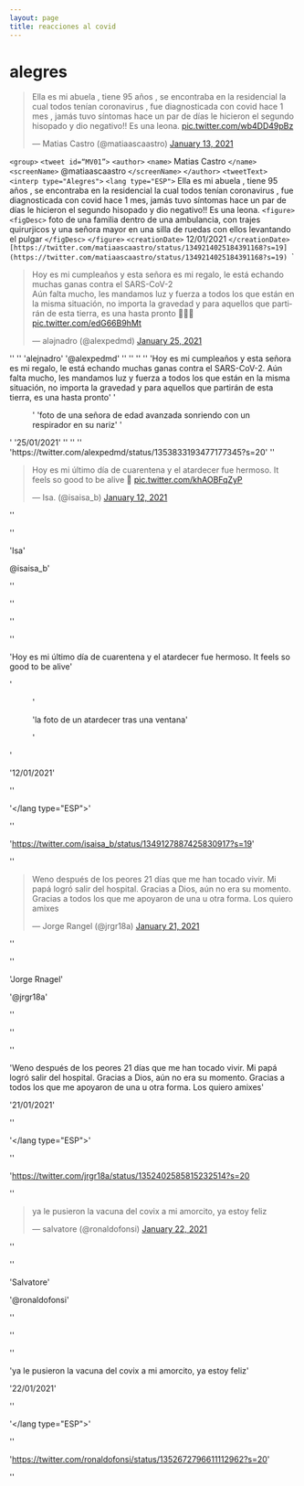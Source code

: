 ```yaml
---
layout: page
title: reacciones al covid 
---
```

# alegres   
<blockquote class="twitter-tweet"><p lang="es" dir="ltr">Ella es mi abuela , tiene 95 años , se encontraba en la residencial la cual todos tenían coronavirus , fue diagnosticada con covid hace 1 mes , jamás tuvo síntomas hace un par de días le hicieron el segundo hisopado y dio negativo!! Es una leona. <a href="https://t.co/wb4DD49pBz">pic.twitter.com/wb4DD49pBz</a></p>&mdash; Matias Castro (@matiaascaastro) <a href="https://twitter.com/matiaascaastro/status/1349214025184391168?ref_src=twsrc%5Etfw">January 13, 2021</a></blockquote> <script async src="https://platform.twitter.com/widgets.js" charset="utf-8"></script>


`<group>`
`<tweet id=“MV01”>`
`<author>`
`<name>` Matias Castro `</name>`
`<screenName>` @matiaascaastro `</screenName>`
`</author>`
`<tweetText>`
`<interp type="Alegres">`
`<lang type="ESP">`
Ella es mi abuela , tiene 95 años , se encontraba en la residencial la cual todos tenían coronavirus , fue diagnosticada con covid hace 1 mes, jamás tuvo síntomas hace un par de días le hicieron el segundo hisopado y dio negativo!! Es una leona.
`<figure>`
`<figDesc>` foto de una familia dentro de una ambulancia, con trajes quirurjicos y una señora mayor en una silla de ruedas con ellos levantando el pulgar `</figDesc>`
`</figure>`
`<creationDate>` 12/01/2021 `</creationDate>` `
`</interp>`
`</lang>`
`</tweetText>`
`<source>` [https://twitter.com/matiaascaastro/status/1349214025184391168?s=19] (https://twitter.com/matiaascaastro/status/1349214025184391168?s=19) `</source>`
`</tweet>`

<blockquote class="twitter-tweet"><p lang="es" dir="ltr">Hoy es mi cumpleaños y esta señora es mi regalo, le está echando muchas ganas contra el SARS-CoV-2 <br>Aún falta mucho, les mandamos luz y fuerza a todos los que están en la misma situación, no importa la gravedad y para aquellos que partirán de esta tierra, es una hasta pronto 💙👵🏼 <a href="https://t.co/edG66B9hMt">pic.twitter.com/edG66B9hMt</a></p>&mdash; alǝjnadro (@alexpedmd) <a href="https://twitter.com/alexpedmd/status/1353833193477177345?ref_src=twsrc%5Etfw">January 25, 2021</a></blockquote> <script async src="https://platform.twitter.com/widgets.js" charset="utf-8"></script>
'<tweet id=“MV02”>'
'<author>'
'<name>alejnadro</name>'
'<screenName>@alexpedmd</screenName>'
'</author>'
'<tweetText>'
'<interp type="Alegres">'
'<lang type="ESP">'
'Hoy es mi cumpleaños y esta señora es mi regalo, le está echando muchas ganas contra el SARS-CoV-2. Aún falta mucho, les mandamos luz y fuerza a todos los que están en la misma situación, no importa la gravedad y para aquellos que partirán de esta tierra, es una hasta pronto'
'<figure>'
'<figDesc>foto de una señora de edad avanzada sonriendo con un respirador en su nariz</figDesc>'
'</figure>'
'<creationDate>25/01/2021</creationDate>'
'</interp>'
'</lang type="ESP">'
'</tweetText>'
'<source>https://twitter.com/alexpedmd/status/1353833193477177345?s=20</source>'
'</tweet>'


<blockquote class="twitter-tweet"><p lang="es" dir="ltr">Hoy es mi último día de cuarentena y el atardecer fue hermoso. It feels so good to be alive 🌇 <a href="https://t.co/khAOBFqZyP">pic.twitter.com/khAOBFqZyP</a></p>&mdash; Isa. (@isaisa_b) <a href="https://twitter.com/isaisa_b/status/1349127887425830917?ref_src=twsrc%5Etfw">January 12, 2021</a></blockquote> <script async src="https://platform.twitter.com/widgets.js" charset="utf-8"></script> 

'<tweet id=“MV03”>'

'<author>'

'<name>Isa</name>'

<screenName>@isaisa_b</screenName>'

'</author>'

'<tweetText>'

'<interp type="Alegres">'

'<lang type="ESP">'

'Hoy es mi último día de cuarentena y el atardecer fue hermoso. It feels so good to be alive'

'<figure>'

'<figDesc>la foto de un atardecer tras una ventana</figDesc>'

'</figure>'

'<creationDate>12/01/2021</creationDate>'

'</interp>'

'</lang type="ESP">'

'</tweetText>'

'<source>https://twitter.com/isaisa_b/status/1349127887425830917?s=19</source>'

'</tweet>'


<blockquote class="twitter-tweet"><p lang="es" dir="ltr">Weno después de los peores 21 días que me han tocado vivir. Mi papá logró salir del hospital. Gracias a Dios, aún no era su momento. Gracias a todos los que me apoyaron de una u otra forma. Los quiero amixes</p>&mdash; Jorge Rangel (@jrgr18a) <a href="https://twitter.com/jrgr18a/status/1352402585815232514?ref_src=twsrc%5Etfw">January 21, 2021</a></blockquote> <script async src="https://platform.twitter.com/widgets.js" charset="utf-8"></script>

'<tweet id=“MV04”>'

'<author>'

'<name>Jorge Rnagel</name>'

'<screenName>@jrgr18a</screenName>'

'<tweetText>' 

'<interp type="Alegres">'

'<lang type="ESP">'

'Weno después de los peores 21 días que me han tocado vivir. Mi papá logró salir del hospital. Gracias a Dios, aún no era su momento. Gracias a todos los que me apoyaron de una u otra forma. Los quiero amixes'

'<creationDate>21/01/2021</creationDate>'

'</interp>'

'</lang type="ESP">'

'</tweetText>'

'<source>https://twitter.com/jrgr18a/status/1352402585815232514?s=20</source>

'</tweet>' 


<blockquote class="twitter-tweet"><p lang="es" dir="ltr">ya le pusieron la vacuna del covix a mi amorcito, ya estoy feliz</p>&mdash; salvatore (@ronaldofonsi) <a href="https://twitter.com/ronaldofonsi/status/1352672796611112962?ref_src=twsrc%5Etfw">January 22, 2021</a></blockquote> <script async src="https://platform.twitter.com/widgets.js" charset="utf-8"></script> 

'<tweet id=“MV05”>'

'<author>'

'<name>Salvatore</name>'

'<screenName>@ronaldofonsi</screenName>'

'<tweetText>' 

'<interp type="Alegres">'

'<lang type="ESP">'

'ya le pusieron la vacuna del covix a mi amorcito, ya estoy feliz'

'<creationDate>22/01/2021</creationDate>'

'</interp>'

'</lang type="ESP">'

'</tweetText>'

'<source>https://twitter.com/ronaldofonsi/status/1352672796611112962?s=20</soucer>'

'</tweet>' 

</gruop>
